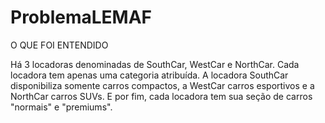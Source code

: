 # ProblemaLEMAF


O QUE FOI ENTENDIDO

Há 3 locadoras denominadas de SouthCar, WestCar e NorthCar.
Cada locadora tem apenas uma categoria atribuída. A locadora SouthCar disponibiliza somente carros compactos, a WestCar carros esportivos e a NorthCar carros SUVs. E por fim, cada locadora tem sua seção de carros "normais" e "premiums".



